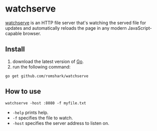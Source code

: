 # watchserve
[watchserve](https://github.com/romshark/watchserve) is an HTTP file server that's watching the served file for updates and automatically reloads the page in any modern JavaScript-capable browser.

## Install

1. download the latest version of [Go](https://golang.org/).
2. run the following command:
```
go get github.com/romshark/watchserve
```

## How to use

```
watchserve -host :8080 -f myfile.txt
```
- `-help` prints help.
- `-f` specifies the file to watch.
- `-host` specifies the server address to listen on.
